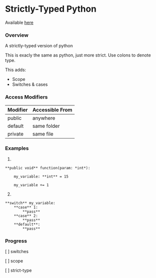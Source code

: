 # Strictly-Typed Python

Available [here](https://github.com/User-2357/Strictly-Typed-Python/)

### Overview

A strictly-typed version of python

This is exacly the same as python, just more strict.
Use colons to denote type.

This adds:
* Scope
* Switches & cases

### Access Modifiers

Modifier|Accessible From
--------|---------------
public  |anywhere
default | same folder
private | same file

### Examples

1.

    **public void** function(param: *int*):
  
        my_variable: **int** = 15
        
        my_variable += 1


2.

    **switch** my_variable:
        **case** 1:
            **pass**
        **case** 2:
            **pass**
        **default**:
            **pass**

### Progress

[ ] switches

[ ] scope

[ ] strict-type
